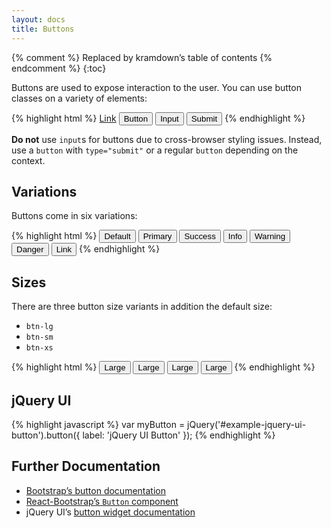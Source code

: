 ```yaml
---
layout: docs
title: Buttons
---
```


{% comment %} Replaced by kramdown’s table of contents {% endcomment %}
{:toc}

Buttons are used to expose interaction to the user. You can use button classes on a variety of elements:

{% highlight html %}
<a class="btn btn-default" href="#" role="button">Link</a>
<button class="btn btn-default" type="submit">Button</button>
<input class="btn btn-default" type="button" value="Input">
<input class="btn btn-default" type="submit" value="Submit">
{% endhighlight %}

**Do not** use `input`s for buttons due to cross-browser styling issues. Instead, use a `button` with `type="submit"` or a regular `button` depending on the context.

## Variations

Buttons come in six variations:

{% highlight html %}
<button type="button" class="btn btn-default">Default</button>
<button type="button" class="btn btn-primary">Primary</button>
<button type="button" class="btn btn-success">Success</button>
<button type="button" class="btn btn-info">Info</button>
<button type="button" class="btn btn-warning">Warning</button>
<button type="button" class="btn btn-danger">Danger</button>
<button type="button" class="btn btn-link">Link</button>
{% endhighlight %}

## Sizes

There are three button size variants in addition the default size:

* `btn-lg`
* `btn-sm`
* `btn-xs`

{% highlight html %}
<button type="button" class="btn btn-default btn-lg">Large</button>
<button type="button" class="btn btn-default">Large</button>
<button type="button" class="btn btn-default btn-sm">Large</button>
<button type="button" class="btn btn-default btn-xs">Large</button>
{% endhighlight %}

## jQuery UI

<div id="example-jquery-ui-button"></div>
{% highlight javascript %}
var myButton = jQuery('#example-jquery-ui-button').button({
    label: 'jQuery UI Button'
});
{% endhighlight %}

## Further Documentation

* [Bootstrap’s button documentation](http://getbootstrap.com/css/#buttons)
* [React-Bootstrap’s `Button` component](https://react-bootstrap.github.io/components.html#buttons)
* jQuery UI’s [button widget documentation](https://api.jqueryui.com/button/)
